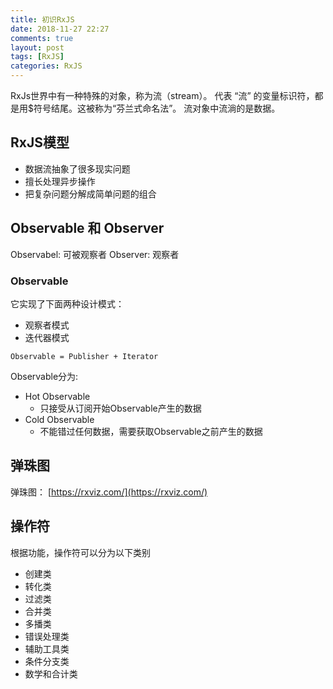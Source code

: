 ```yaml
---
title: 初识RxJS
date: 2018-11-27 22:27
comments: true
layout: post
tags: [RxJS]
categories: RxJS
---
```


RxJs世界中有一种特殊的对象，称为流（stream）。
代表 “流” 的变量标识符，都是用$符号结尾。这被称为“芬兰式命名法”。
流对象中流淌的是数据。

## RxJS模型
* 数据流抽象了很多现实问题
* 擅长处理异步操作
* 把复杂问题分解成简单问题的组合

<!--more-->
## Observable 和 Observer

Observabel: 可被观察者
Observer: 观察者

### Observable

它实现了下面两种设计模式：

* 观察者模式
* 迭代器模式

`Observable = Publisher + Iterator`

Observable分为:

* Hot Observable
  * 只接受从订阅开始Observable产生的数据
* Cold Observable
  * 不能错过任何数据，需要获取Observable之前产生的数据

## 弹珠图

弹珠图： [https://rxviz.com/](https://rxviz.com/)

## 操作符

根据功能，操作符可以分为以下类别

* 创建类
* 转化类
* 过滤类
* 合并类
* 多播类
* 错误处理类
* 辅助工具类
* 条件分支类
* 数学和合计类